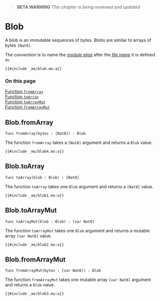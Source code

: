 > **BETA WARNING** _This chapter is being reviewed and updated_

# Blob

A blob is an immutable sequences of bytes. Blobs are similar to arrays of bytes `[Nat8]`.

The _convention_ is to name the [_module alias_](/common-programming-concepts/modules.html#type-imports-and-renaming) after the [_file name_](/common-programming-concepts/modules.html#imports) it is defined in:

```motoko
{{#include _mo/blob.mo:a}}
```

### On this page

[Function `fromArray`](#blobfromarray)  
[Function `toArray`](#blobtoarray)  
[Function `toArrayMut`](#blobtoarraymut)  
[Function `fromArrayMut`](#blobfromarraymut)

## Blob.fromArray

```motoko
func fromArray(bytes : [Nat8]) : Blob
```

The function `fromArray` takes a `[Nat8]` argument and returns a `Blob` value.

```motoko, run
{{#include _mo/blob4.mo:a}}
```

## Blob.toArray

```motoko
func toArray(blob : Blob) : [Nat8]
```

The function `toArray` takes one `Blob` argument and returns a `[Nat8]` value.

```motoko, run
{{#include _mo/blob1.mo:a}}
```

## Blob.toArrayMut

```motoko
func toArrayMut(blob : Blob) : [var Nat8]
```

The function `toArrayMut` takes one `Blob` argument and returns a mutable array `[var Nat8]` value.

```motoko, run
{{#include _mo/blob2.mo:a}}
```

## Blob.fromArrayMut

```motoko
func fromArrayMut(bytes : [var Nat8]) : Blob
```

The function `fromArrayMut` takes one mutable array `[var Nat8]` argument and returns a `Blob` value.

```motoko, run
{{#include _mo/blob3.mo:a}}
```
